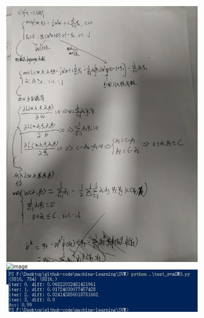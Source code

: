 
![image](https://github.com/XPping/machine-learning/raw/master/SVM/prof2.jpg) 
![image](https://github.com/XPping/machine-learning/raw/master/SVM/prof1.jpg) 
![image](https://github.com/XPping/machine-learning/raw/master/result/SVM-SMO.jpg) 
